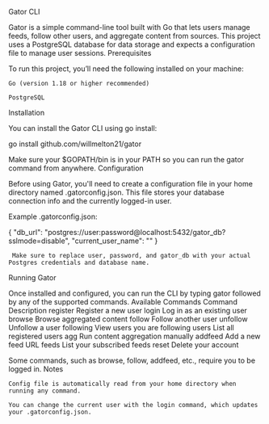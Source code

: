 Gator CLI

Gator is a simple command-line tool built with Go that lets users manage feeds, follow other users, and aggregate content from sources. This project uses a PostgreSQL database for data storage and expects a configuration file to manage user sessions.
Prerequisites

To run this project, you’ll need the following installed on your machine:

    Go (version 1.18 or higher recommended)

    PostgreSQL

Installation

You can install the Gator CLI using go install:

go install github.com/willmelton21/gator

Make sure your $GOPATH/bin is in your PATH so you can run the gator command from anywhere.
Configuration

Before using Gator, you'll need to create a configuration file in your home directory named .gatorconfig.json. This file stores your database connection info and the currently logged-in user.

Example .gatorconfig.json:

{
  "db_url": "postgres://user:password@localhost:5432/gator_db?sslmode=disable",
  "current_user_name": ""
}

     Make sure to replace user, password, and gator_db with your actual Postgres credentials and database name.

Running Gator

Once installed and configured, you can run the CLI by typing gator followed by any of the supported commands.
Available Commands
Command	Description
register	Register a new user
login	Log in as an existing user
browse	Browse aggregated content
follow	Follow another user
unfollow	Unfollow a user
following	View users you are following
users	List all registered users
agg	Run content aggregation manually
addfeed	Add a new feed URL
feeds	List your subscribed feeds
reset	Delete your account

Some commands, such as browse, follow, addfeed, etc., require you to be logged in.
Notes

    Config file is automatically read from your home directory when running any command.

    You can change the current user with the login command, which updates your .gatorconfig.json.

